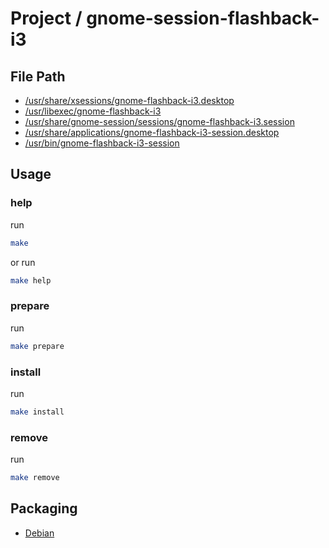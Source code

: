 
# Project / gnome-session-flashback-i3


## File Path

* [/usr/share/xsessions/gnome-flashback-i3.desktop](pkg-root/usr/share/xsessions/gnome-flashback-i3.desktop)
* [/usr/libexec/gnome-flashback-i3](pkg-root/usr/libexec/gnome-flashback-i3)
* [/usr/share/gnome-session/sessions/gnome-flashback-i3.session](pkg-root/usr/share/gnome-session/sessions/gnome-flashback-i3.session)
* [/usr/share/applications/gnome-flashback-i3-session.desktop](pkg-root/usr/share/applications/gnome-flashback-i3-session.desktop)
* [/usr/bin/gnome-flashback-i3-session](pkg-root/usr/bin/gnome-flashback-i3-session)


## Usage

### help

run

``` sh
make
```

or run

``` sh
make help
```


### prepare

run

``` sh
make prepare
```


### install

run

``` sh
make install
```


### remove

run

``` sh
make remove
```


## Packaging

* [Debian](https://github.com/samwhelp/note-about-ubuntu/tree/gh-pages/_demo/packaging/gnome-session/gnome-session-flashback/gnome-session-flashback-i3)
